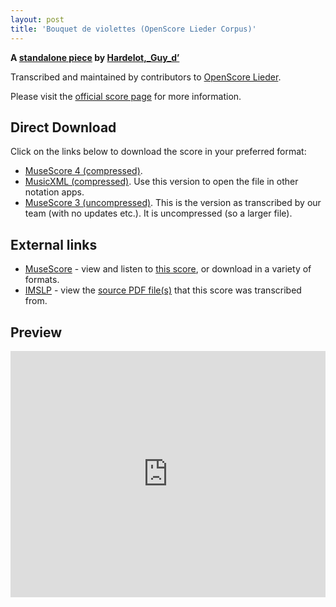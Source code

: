 ```yaml
---
layout: post
title: 'Bouquet de violettes (OpenScore Lieder Corpus)'
---
```


__A [standalone piece](https://fourscoreandmore.org/OpenScore/Hardelot%2C_Guy_d%E2%80%99/_/) by [Hardelot,_Guy_d’](https://fourscoreandmore.org/OpenScore/Hardelot%2C_Guy_d%E2%80%99)__

Transcribed and maintained by contributors to [OpenScore Lieder].

Please visit the [official score page] for more information.

[official score page]: https://musescore.com/openscore-lieder-corpus/scores/6627964
[OpenScore Lieder]: https://musescore.com/openscore-lieder-corpus

## Direct Download

Click on the links below to download the score in your preferred format:
- [MuseScore 4 (compressed)](https://fourscoreandmore.org/OpenScore/Hardelot%2C_Guy_d%E2%80%99/_/Bouquet_de_violettes.mscz).
- [MusicXML (compressed)](https://fourscoreandmore.org/OpenScore/Hardelot%2C_Guy_d%E2%80%99/_/Bouquet_de_violettes.mxl). Use this version to open the file in other notation apps.
- [MuseScore 3 (uncompressed)](https://raw.githubusercontent.com/OpenScore/Lieder/refs/heads/main/scores/Hardelot%2C_Guy_d%E2%80%99/_/Bouquet_de_violettes/lc6627964.mscx). This is the version as transcribed by our team (with no updates etc.). It is uncompressed (so a larger file).

## External links

- [MuseScore] - view and listen to [this score][MuseScore], or download in a variety of formats.
- [IMSLP] - view the [source PDF file(s)][IMSLP] that this score was transcribed from.

[MuseScore]: https://musescore.com/score/6627964
[IMSLP]: https://imslp.org/wiki/Special:ReverseLookup/600385

## Preview

<iframe width="100%" height="394" src="https://musescore.com/openscore-lieder-corpus/scores/6627964/embed" frameborder="0" allowfullscreen allow="autoplay; fullscreen"></iframe>
